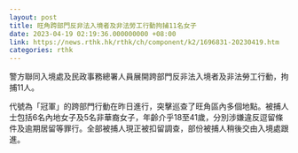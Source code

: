 ```yaml
---
layout: post
title: 旺角跨部門反非法入境者及非法勞工行動拘捕11名女子
date: 2023-04-19 02:19:36.000000000 +08:00
link: https://news.rthk.hk/rthk/ch/component/k2/1696831-20230419.htm
categories: rthk
---
```


警方聯同入境處及民政事務總署人員展開跨部門反非法入境者及非法勞工行動，拘捕11人。

代號為「冠軍」的跨部門行動在昨日進行，突擊巡查了旺角區內多個地點。被捕人士包括6名內地女子及5名非華裔女子，年齡介乎18至41歲，分別涉嫌違反逗留條件及逾期居留等罪行。全部被捕人現正被扣留調查，部份被捕人稍後交由入境處跟進。
